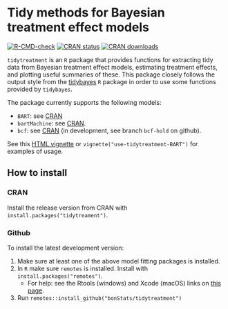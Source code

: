 # Tidy methods for Bayesian treatment effect models

<!-- badges: start -->
[![R-CMD-check](https://github.com/bonStats/tidytreatment/workflows/R-CMD-check/badge.svg)](https://github.com/bonStats/tidytreatment/actions)
[![CRAN status](https://www.r-pkg.org/badges/version/tidytreatment)](https://CRAN.R-project.org/package=tidytreatment)
[![CRAN downloads](https://cranlogs.r-pkg.org/badges/tidytreatment)](https://cran.r-project.org/package=tidytreatment)
<!-- badges: end -->

`tidytreatment` is an `R` package that provides functions for extracting tidy data from Bayesian treatment effect models, estimating treatment effects, and plotting useful summaries of these. This package closely follows the output style from the [tidybayes](https://github.com/mjskay/tidybayes) `R` package in order to use some functions provided by `tidybayes`.

The package currently supports the following models:

- `BART`: see [CRAN](https://cran.r-project.org/package=BART)
- `bartMachine`: see [CRAN](https://cran.r-project.org/package=bartMachine).
- `bcf`: see [CRAN](https://cran.r-project.org/package=bcf) (in development, see branch `bcf-hold` on github).

See this [HTML vignette](https://CRAN.R-project.org/package=tidytreatment/vignettes/use-tidytreatment-BART.html) or `vignette("use-tidytreatment-BART")` for examples of usage.

## How to install

### CRAN

Install the release version from CRAN with `install.packages("tidytreament")`.

### Github 

To install the latest development version:

1. Make sure at least one of the above model fitting packages is installed.
2. In `R` make sure `remotes` is installed. Install with `install.packages("remotes")`.
    - For help: see the Rtools (windows) and Xcode (macOS) links on [this page](https://support.rstudio.com/hc/en-us/articles/200486498-Package-Development-Prerequisites).
3. Run `remotes::install_github("bonStats/tidytreatment")`




